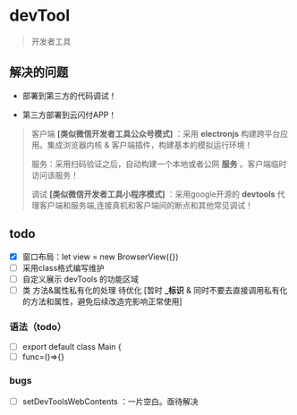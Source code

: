 # devTool
> 开发者工具


## 解决的问题
- 部署到第三方的代码调试！

- 第三方部署到云闪付APP！
> 客户端 **\[类似微信开发者工具公众号模式\]** ：采用 **electronjs** 构建跨平台应用。集成浏览器内核 & 客户端插件，构建基本的模拟运行环境！
> 
> 服务：采用扫码验证之后，自动构建一个本地或者公网 **服务** 。客户端临时访问该服务！
> 
> 调试 **\[类似微信开发者工具小程序模式\]** ：采用google开源的 **devtools** 代理客户端和服务端,连接真机和客户端间的断点和其他常见调试！ 



## todo
- [x] 窗口布局：let view = new BrowserView({})
- [ ] 采用class格式编写维护
- [ ] 自定义展示 devTools 的功能区域
- [ ] 类 方法&属性私有化的处理 待优化 \[暂时 **_标识** & 同时不要去直接调用私有化的方法和属性，避免后续改造完影响正常使用] 
### 语法（todo）
- [ ] export default  class Main {
- [ ] func=()=>{}

### bugs
- [ ] setDevToolsWebContents ：一片空白。亟待解决
